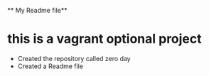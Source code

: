 ** My Readme file**
# this is a vagrant optional project
* Created the repository called zero day
* Created a Readme file
